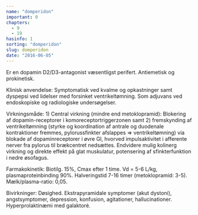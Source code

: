 ```yaml
---
name: "domperidon"
important: 0
chapters:  
  - 9 
  - 19
hasinfo: 1
sorting: "domperidon"
slug: domperidon
date: "2016-06-05"
---
```


Er en dopamin D2/D3-antagonist væsentligst perifert. Antiemetisk og prokinetisk.

Klinisk anvendelse: Symptomatisk ved kvalme og opkastninger samt dyspepsi ved lidelser med forsinket ventrikeltømning. Som adjuvans ved endoskopiske og radiologiske undersøgelser.

Virkningsmåde: 1) Central virkning (mindre end metoklopramid): Blokering af dopamin-receptorer i komoreceptortriggerzonen samt 2) fremskynding af ventrikeltømning (styrke og koordination af antrale og duodenale kontraktioner fremmes, pylorussfinkter afslappes => ventrikeltømning) via blokade af dopaminreceptorer i øvre GI, hvorved impulsaktivitet i afferente nerver fra pylorus til brækcentret nedsættes. Endvidere mulig kolinerg virkning og direkte effekt på glat muskulatur, potensering af sfinkterfunktion i nedre øsofagus. 

Farmakokinetik: Biotilg. 15%, Cmax efter 1 time. Vd = 5-6 L/kg, plasmaproteinbinding 90%. Halveringstid 7-16 timer (metoklopramid: 3-5). Mælk/plasma-ratio: 0,05.

Bivirkninger: Døsighed. Ekstrapyramidale symptomer (akut dystoni), angstsymptomer, depression, konfusion, agitationer, hallucinationer. Hyperprolaktinæmi med galaktoré.
